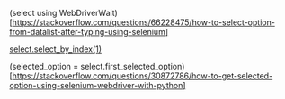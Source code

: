 (select using WebDriverWait)[https://stackoverflow.com/questions/66228475/how-to-select-option-from-datalist-after-typing-using-selenium]

[select.select_by_index(1)](https://stackoverflow.com/questions/42765366/selecting-an-option-with-selenium-python)

(selected_option = select.first_selected_option)[https://stackoverflow.com/questions/30872786/how-to-get-selected-option-using-selenium-webdriver-with-python]

